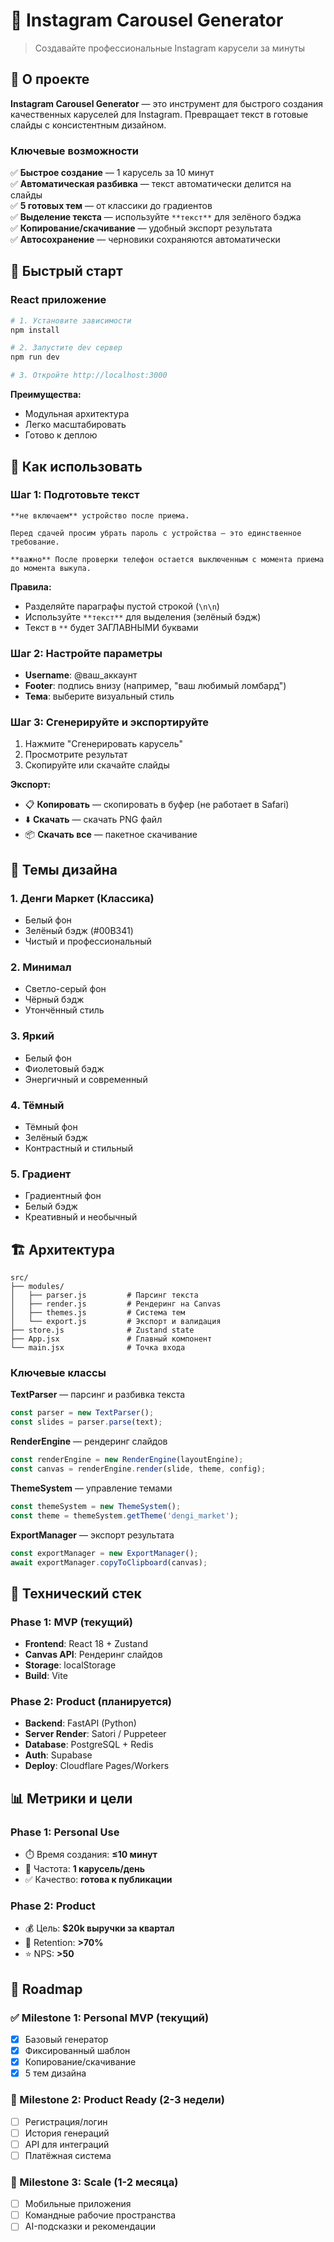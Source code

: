 # 📱 Instagram Carousel Generator

> Создавайте профессиональные Instagram карусели за минуты

## 🎯 О проекте

**Instagram Carousel Generator** — это инструмент для быстрого создания качественных каруселей для Instagram. Превращает текст в готовые слайды с консистентным дизайном.

### Ключевые возможности

✅ **Быстрое создание** — 1 карусель за 10 минут  
✅ **Автоматическая разбивка** — текст автоматически делится на слайды  
✅ **5 готовых тем** — от классики до градиентов  
✅ **Выделение текста** — используйте `**текст**` для зелёного бэджа  
✅ **Копирование/скачивание** — удобный экспорт результата  
✅ **Автосохранение** — черновики сохраняются автоматически

## 🚀 Быстрый старт

### React приложение

```bash
# 1. Установите зависимости
npm install

# 2. Запустите dev сервер
npm run dev

# 3. Откройте http://localhost:3000
```

**Преимущества:**
- Модульная архитектура
- Легко масштабировать
- Готово к деплою

## 📖 Как использовать

### Шаг 1: Подготовьте текст

```
**не включаем** устройство после приема.

Перед сдачей просим убрать пароль с устройства — это единственное требование.

**важно** После проверки телефон остается выключенным с момента приема до момента выкупа.
```

**Правила:**
- Разделяйте параграфы пустой строкой (`\n\n`)
- Используйте `**текст**` для выделения (зелёный бэдж)
- Текст в `**` будет ЗАГЛАВНЫМИ буквами

### Шаг 2: Настройте параметры

- **Username**: @ваш_аккаунт
- **Footer**: подпись внизу (например, "ваш любимый ломбард")
- **Тема**: выберите визуальный стиль

### Шаг 3: Сгенерируйте и экспортируйте

1. Нажмите "Сгенерировать карусель"
2. Просмотрите результат
3. Скопируйте или скачайте слайды

**Экспорт:**
- 📋 **Копировать** — скопировать в буфер (не работает в Safari)
- ⬇️ **Скачать** — скачать PNG файл
- 📦 **Скачать все** — пакетное скачивание

## 🎨 Темы дизайна

### 1. Денги Маркет (Классика)
- Белый фон
- Зелёный бэдж (#00B341)
- Чистый и профессиональный

### 2. Минимал
- Светло-серый фон
- Чёрный бэдж
- Утончённый стиль

### 3. Яркий
- Белый фон
- Фиолетовый бэдж
- Энергичный и современный

### 4. Тёмный
- Тёмный фон
- Зелёный бэдж
- Контрастный и стильный

### 5. Градиент
- Градиентный фон
- Белый бэдж
- Креативный и необычный

## 🏗️ Архитектура

```text
src/
├── modules/
│   ├── parser.js         # Парсинг текста
│   ├── render.js         # Рендеринг на Canvas
│   ├── themes.js         # Система тем
│   └── export.js         # Экспорт и валидация
├── store.js              # Zustand state
├── App.jsx               # Главный компонент
└── main.jsx              # Точка входа
```

### Ключевые классы

**TextParser** — парсинг и разбивка текста
```javascript
const parser = new TextParser();
const slides = parser.parse(text);
```

**RenderEngine** — рендеринг слайдов
```javascript
const renderEngine = new RenderEngine(layoutEngine);
const canvas = renderEngine.render(slide, theme, config);
```

**ThemeSystem** — управление темами
```javascript
const themeSystem = new ThemeSystem();
const theme = themeSystem.getTheme('dengi_market');
```

**ExportManager** — экспорт результата
```javascript
const exportManager = new ExportManager();
await exportManager.copyToClipboard(canvas);
```

## 🔧 Технический стек

### Phase 1: MVP (текущий)
- **Frontend**: React 18 + Zustand
- **Canvas API**: Рендеринг слайдов
- **Storage**: localStorage
- **Build**: Vite

### Phase 2: Product (планируется)
- **Backend**: FastAPI (Python)
- **Server Render**: Satori / Puppeteer
- **Database**: PostgreSQL + Redis
- **Auth**: Supabase
- **Deploy**: Cloudflare Pages/Workers

## 📊 Метрики и цели

### Phase 1: Personal Use
- ⏱️ Время создания: **≤10 минут**
- 🔄 Частота: **1 карусель/день**
- ✅ Качество: **готова к публикации**

### Phase 2: Product
- 💰 Цель: **$20k выручки за квартал**
- 👥 Retention: **>70%**
- ⭐ NPS: **>50**

## 🚧 Roadmap

### ✅ Milestone 1: Personal MVP (текущий)
- [x] Базовый генератор
- [x] Фиксированный шаблон
- [x] Копирование/скачивание
- [x] 5 тем дизайна

### 🔄 Milestone 2: Product Ready (2-3 недели)
- [ ] Регистрация/логин
- [ ] История генераций
- [ ] API для интеграций
- [ ] Платёжная система

### 📅 Milestone 3: Scale (1-2 месяца)
- [ ] Мобильные приложения
- [ ] Командные рабочие пространства
- [ ] AI-подсказки и рекомендации

